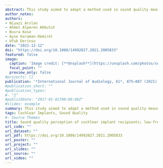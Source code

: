 ```yaml
---
abstract: This study aimed to adapt a method used in sound quality measurements named CI-MUSHRA (the multiple stimuli with hidden reference and anchor for cochlear implant users) to the Turkish language. The effect of low-frequency information and non-native musical stimuli on sound quality perception was investigated. Subjects completed the Turkish version of the MUSHRA test, called TR-MUSHRA, and the original CI-MUSHRA test. Participants also completed the Turkish monosyllabic word recognition test and the spectral temporal modulated ripple test (SMRT). 19 cochlear implant (CI) users and 16 normal-hearing (NH) adults were included. CI users demonstrated a lack of ability to detect the sound quality differences between original stimuli and stimuli with omitted low-frequency information up to 600 Hz in both tests. There was no significant main effect of the test version on sound quality ratings for the two groups. No significant correlation was found between mean sound quality scores, SMRT, and speech recognition in quiet and noise conditions. Our study suggests that CI users perform poorly in discriminating high-pass filtered musical sounds regardless of the language of the musical stimuli. The TR-MUSHRA can be used as a reliable research tool to evaluate the perceived sound quality.
author_notes:
authors:
- Niyazi Arslan
- Ahmet Alperen Akbulut
- Busra Kose
- Ayse Karaman-Demirel
- Ufuk Derinsu
date: "2021-12-12"
doi: "https://doi.org/10.1080/14992027.2021.2005833"
featured: false
image:
  caption: 'Image credit: [**Unsplash**](https://unsplash.com/photos/sdtnZ4LgbWk)'
  focal_point: ""
  preview_only: false
#projects: []
publication: '*International Journal of Audiology, 61*, 875–887 (2021)'
#publication_short: ""
#publication_types:
#- "2"
#publishDate: "2017-01-01T00:00:00Z"
#slides: example
summary: This study aimed to adapt a method used in sound quality measurements named CI-MUSHRA (the multiple stimuli with hidden reference and anchor for cochlear implant users) to the Turkish language.
tags: Cochlear Implants, Sound Quality
#- Source Themes
title: Sound quality perception of cochlear implant recipients; low-frequency information and foreign-language effect
url_code: ""
url_dataset: ""
url_pdf: https://doi.org/10.1080/14992027.2021.2005833
url_poster: ""
url_project: ""
url_slides: ""
url_source: ""
url_video: ""
---
```


<html>
  <body>
    <script type='text/javascript' src='https://d1bxh8uas1mnw7.cloudfront.net/assets/embed.js'></script>
  </body>
</html>

<div style="display: flex; justify-content: space-around;">
    <div>
        <div data-badge-details="right" data-badge-type="medium-donut" data-doi="10.1080/14992027.2021.2005833" data-hide-no-mentions="true" class="altmetric-embed"></div>
    </div>
    <div>
        <span class="__dimensions_badge_embed__" data-doi="10.1080/14992027.2021.2005833" data-legend="always"></span>
    </div>
</div>

<script async src="https://badge.dimensions.ai/badge.js" charset="utf-8"></script>

